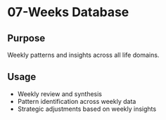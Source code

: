 # 07-Weeks Database

## Purpose
Weekly patterns and insights across all life domains.

## Usage
- Weekly review and synthesis
- Pattern identification across weekly data
- Strategic adjustments based on weekly insights
